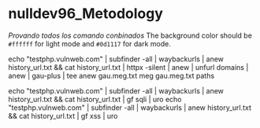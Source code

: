 # nulldev96_Metodology

*Provando todos los comando conbinados*
The background color should be `#ffffff` for light mode and `#0d1117` for dark mode. 

echo "testphp.vulnweb.com" | subfinder -all |  waybackurls | anew history_url.txt && cat history_url.txt | httpx -silent | anew  | unfurl domains | anew | gau-plus | tee anew gau.meg.txt
meg gau.meg.txt paths


echo "testphp.vulnweb.com" | subfinder -all |  waybackurls | anew history_url.txt && cat history_url.txt | gf  sqli | uro
echo "testphp.vulnweb.com" | subfinder -all |  waybackurls | anew history_url.txt && cat history_url.txt | gf xss | uro
